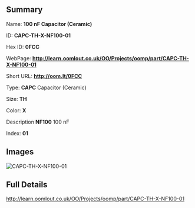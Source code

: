 

## Summary
 
Name: __100 nF Capacitor (Ceramic)__

ID: __CAPC-TH-X-NF100-01__

Hex ID: __0FCC__

WebPage: __http://learn.oomlout.co.uk/OO/Projects/oomp/part/CAPC-TH-X-NF100-01__

Short URL: __http://oom.lt/0FCC__


Type: __CAPC__ Capacitor (Ceramic) 

Size: __TH__  

Color: __X__  

Description __NF100__ 100 nF 

Index: __01__


## Images
![CAPC-TH-X-NF100-01](http://oomlout.com/oomp-gen/parts/CAPC-TH-X-NF100-01/CAPC-TH-X-NF100-01_420.jpg)



## Full Details

 http://learn.oomlout.co.uk/OO/Projects/oomp/part/CAPC-TH-X-NF100-01














